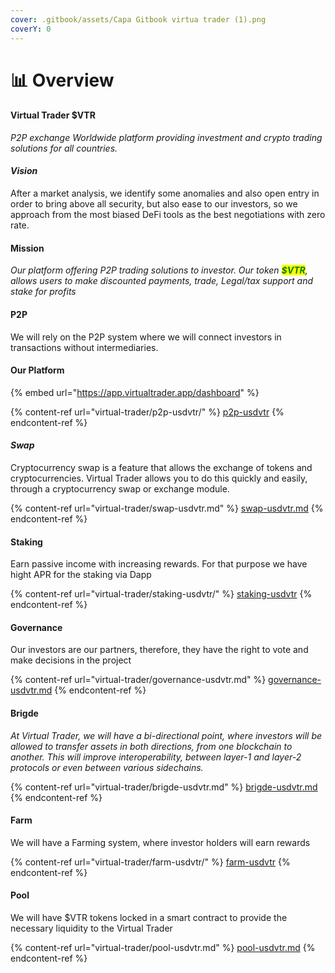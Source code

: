 ```yaml
---
cover: .gitbook/assets/Capa Gitbook virtua trader (1).png
coverY: 0
---
```


# 📊 Overview

#### Virtual Trader $VTR

_P2P exchange Worldwide platform providing investment and crypto trading solutions for all countries._

#### _Vision_&#x20;

After a market analysis, we identify some anomalies and also open entry in order to bring above all security, but also ease to our investors, so we approach from the most biased DeFi tools as the best negotiations with zero rate.

#### Mission

_Our platform offering P2P trading solutions to investor. Our token <mark style="color:green;">**$VTR**</mark>, allows users to make discounted payments, trade, Legal/tax support and stake for profits_

#### P2P &#x20;

We will rely on the P2P system where we will connect investors in transactions without intermediaries. &#x20;

#### Our Platform

{% embed url="https://app.virtualtrader.app/dashboard" %}

{% content-ref url="virtual-trader/p2p-usdvtr/" %}
[p2p-usdvtr](virtual-trader/p2p-usdvtr/)
{% endcontent-ref %}

#### _Swap_&#x20;

Cryptocurrency swap is a feature that allows the exchange of tokens and cryptocurrencies. Virtual Trader allows you to do this quickly and easily, through a cryptocurrency swap or exchange module.

{% content-ref url="virtual-trader/swap-usdvtr.md" %}
[swap-usdvtr.md](virtual-trader/swap-usdvtr.md)
{% endcontent-ref %}

#### Staking&#x20;

Earn passive income with increasing rewards. For that purpose we have hight APR for the staking via Dapp

{% content-ref url="virtual-trader/staking-usdvtr/" %}
[staking-usdvtr](virtual-trader/staking-usdvtr/)
{% endcontent-ref %}

#### Governance

Our investors are our partners, therefore, they have the right to vote and make decisions in the project

{% content-ref url="virtual-trader/governance-usdvtr.md" %}
[governance-usdvtr.md](virtual-trader/governance-usdvtr.md)
{% endcontent-ref %}

#### Brigde&#x20;

_At Virtual Trader, we will have a bi-directional point, where investors will be allowed to transfer assets in both directions, from one blockchain to another. This will improve interoperability, between layer-1 and layer-2 protocols or even between various sidechains._

{% content-ref url="virtual-trader/brigde-usdvtr.md" %}
[brigde-usdvtr.md](virtual-trader/brigde-usdvtr.md)
{% endcontent-ref %}

#### Farm

We will have a Farming system, where investor holders will earn rewards

{% content-ref url="virtual-trader/farm-usdvtr/" %}
[farm-usdvtr](virtual-trader/farm-usdvtr/)
{% endcontent-ref %}

#### Pool

We will have $VTR tokens locked in a smart contract to provide the necessary liquidity to the Virtual Trader

{% content-ref url="virtual-trader/pool-usdvtr.md" %}
[pool-usdvtr.md](virtual-trader/pool-usdvtr.md)
{% endcontent-ref %}
